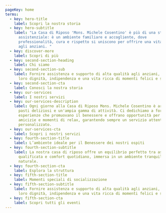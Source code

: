 ```yaml
---
pageKey: home
terms:
  - key: hero-title
    label: Scopri la nostra storia
  - key: hero-subtitle
    label: "La Casa di Riposo 'Mons. Michele Cosentino' è più di una struttura
      assistenziale: è un ambiente familiare e accogliente, dove
      professionalità, cura e rispetto si uniscono per offrire una vita serena
      agli anziani. "
  - key: discover-more
    label: Scopri di più
  - key: second-section-heading
    label: Chi siamo
  - key: second-section-sub
    label: Fornire assistenza e supporto di alta qualità agli anziani, garantendo
      loro dignità, indipendenza e una vita ricca di momenti felici e sereni.
  - key: second-section-cta
    label: Conosci la nostra storia
  - key: our-services
    label: I nostri servizi
  - key: our-services-description
    label: Ogni giorno alla Casa di Riposo Mons. Michele Cosentino è arricchito da
      pasti deliziosi e un'ampia gamma di attività. Ci dedichiamo a fornire
      esperienze che promuovano il benessere e offrano opportunità per nuove
      amicizie e momenti di relax, garantendo sempre un servizio attento e
      personalizzato.
  - key: our-services-cta
    label: Scopri i nostri servizi
  - key: fourth-section-title
    label: L’ambiente ideale per il Benessere dei nostri ospiti
  - key: fourth-section-subtitle
    label: La nostra casa di riposo offre un equilibrio perfetto tra assistenza
      qualificata e comfort quotidiano, immersa in un ambiente tranquillo e
      naturale.
  - key: fourth-section-cta
    label: Esplora la struttura
  - key: fifth-section-title
    label: Momenti speciali di socializzazione
  - key: fifth-section-subtitle
    label: Fornire assistenza e supporto di alta qualità agli anziani, garantendo
      loro dignità, indipendenza e una vita ricca di momenti felici e sereni.
  - key: fifth-section-cta
    label: Scopri tutti gli eventi
---
```

